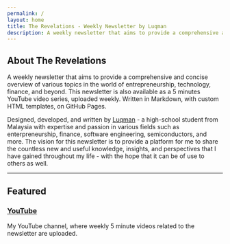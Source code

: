 ```yaml
---
permalink: /
layout: home
title: The Revelations - Weekly Newsletter by Luqman
description: A weekly newsletter that aims to provide a comprehensive and concise overview of various topics in the world of entrepreneurship, technology, finance, and beyond. This newsletter is also available as a YouTube video series, uploaded weekly. Written in Markdown, with custom HTML templates.
---
```


## About The Revelations

A weekly newsletter that aims to provide a comprehensive and concise overview of various topics in the world of entrepreneurship, technology, finance, and beyond. This newsletter is also available as a 5 minutes YouTube video series, uploaded weekly. Written in Markdown, with custom HTML templates, on GitHub Pages.

Designed, developed, and written by [Luqman](https://theluqmn.github.io/) - a high-school student from Malaysia with expertise and passion in various fields such as enterpreneurship, finance, software engineering, semiconductors, and more. The vision for this newsletter is to provide a platform for me to share the countless new and useful knowledge, insights, and perspectives that I have gained throughout my life - with the hope that it can be of use to others as well.

---

## Featured

### [YouTube](https://youtube.com/@theluqmn)

My YouTube channel, where weekly 5 minute videos related to the newsletter are uploaded.
